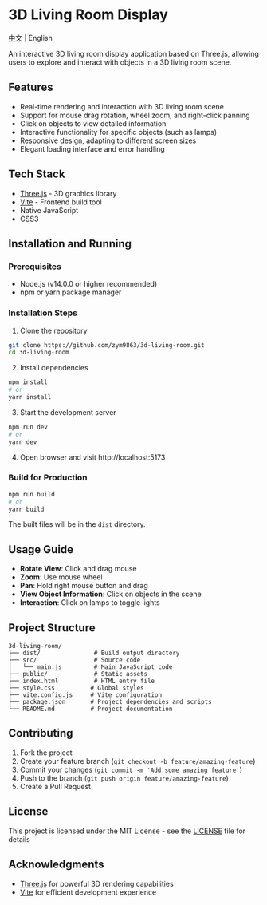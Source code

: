# 3D Living Room Display

[中文](README.md) | English

An interactive 3D living room display application based on Three.js, allowing users to explore and interact with objects in a 3D living room scene.

## Features

- Real-time rendering and interaction with 3D living room scene
- Support for mouse drag rotation, wheel zoom, and right-click panning
- Click on objects to view detailed information
- Interactive functionality for specific objects (such as lamps)
- Responsive design, adapting to different screen sizes
- Elegant loading interface and error handling

## Tech Stack

- [Three.js](https://threejs.org/) - 3D graphics library
- [Vite](https://vitejs.dev/) - Frontend build tool
- Native JavaScript
- CSS3

## Installation and Running

### Prerequisites

- Node.js (v14.0.0 or higher recommended)
- npm or yarn package manager

### Installation Steps

1. Clone the repository
```bash
git clone https://github.com/zym9863/3d-living-room.git
cd 3d-living-room
```

2. Install dependencies
```bash
npm install
# or
yarn install
```

3. Start the development server
```bash
npm run dev
# or
yarn dev
```

4. Open browser and visit http://localhost:5173

### Build for Production

```bash
npm run build
# or
yarn build
```

The built files will be in the `dist` directory.

## Usage Guide

- **Rotate View**: Click and drag mouse
- **Zoom**: Use mouse wheel
- **Pan**: Hold right mouse button and drag
- **View Object Information**: Click on objects in the scene
- **Interaction**: Click on lamps to toggle lights

## Project Structure

```
3d-living-room/
├── dist/               # Build output directory
├── src/                # Source code
│   └── main.js         # Main JavaScript code
├── public/             # Static assets
├── index.html          # HTML entry file
├── style.css          # Global styles
├── vite.config.js     # Vite configuration
├── package.json       # Project dependencies and scripts
└── README.md          # Project documentation
```

## Contributing

1. Fork the project
2. Create your feature branch (`git checkout -b feature/amazing-feature`)
3. Commit your changes (`git commit -m 'Add some amazing feature'`)
4. Push to the branch (`git push origin feature/amazing-feature`)
5. Create a Pull Request

## License

This project is licensed under the MIT License - see the [LICENSE](LICENSE) file for details

## Acknowledgments

- [Three.js](https://threejs.org/) for powerful 3D rendering capabilities
- [Vite](https://vitejs.dev/) for efficient development experience